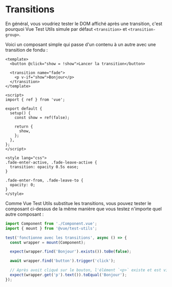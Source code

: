 # Transitions

En général, vous voudriez tester le DOM affiché après une transition, c'est pourquoi Vue Test Utils simule par défaut `<transition>` et `<transition-group>`.

Voici un composant simple qui passe d'un contenu à un autre avec une transition de fondu&nbsp;:

```vue
<template>
  <button @click="show = !show">Lancer la transition</button>

  <transition name="fade">
    <p v-if="show">Bonjour</p>
  </transition>
</template>

<script>
import { ref } from 'vue';

export default {
  setup() {
    const show = ref(false);

    return {
      show,
    };
  },
};
</script>

<style lang="css">
.fade-enter-active, .fade-leave-active {
  transition: opacity 0.5s ease;
}

.fade-enter-from, .fade-leave-to {
  opacity: 0;
}
</style>
```

Comme Vue Test Utils substitue les transitions, vous pouvez tester le composant ci-dessus de la même manière que vous testez n'importe quel autre composant&nbsp;:

```js
import Component from './Component.vue';
import { mount } from '@vue/test-utils';

test('fonctionne avec les transitions', async () => {
  const wrapper = mount(Component);

  expect(wrapper.find('Bonjour').exists()).toBe(false);

  await wrapper.find('button').trigger('click');

  // Après avoit cliqué sur le bouton, l'élément `<p>` existe et est visible.
  expect(wrapper.get('p').text()).toEqual('Bonjour');
});
```
